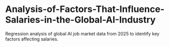 # Analysis-of-Factors-That-Influence-Salaries-in-the-Global-AI-Industry
Regression analysis of global AI job market data from 2025 to identify key factors affecting salaries.
